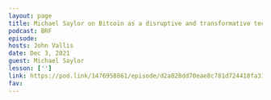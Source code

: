 ```yaml
---
layout: page
title: Michael Saylor on Bitcoin as a disruptive and transformative technology
podcast: BRF
episode: 
hosts: John Vallis
date: Dec 3, 2021
guest: Michael Saylor
lesson: ['']
link: https://pod.link/1476958861/episode/d2a028dd70eae8c781d724410fa3119c
fav: 
---
```

